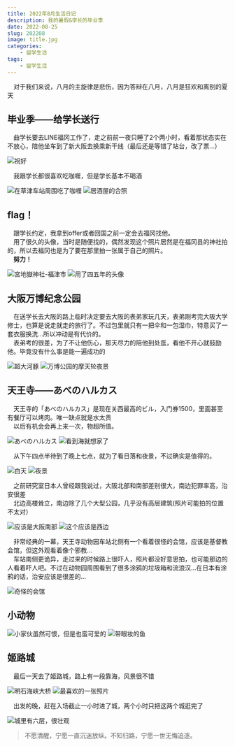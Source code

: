 ```yaml
---
title: 2022年8月生活日记
description: 我的暑假&学长的毕业季
date: 2022-08-25
slug: 202208
image: title.jpg
categories:
    - 留学生活
tags:
    - 留学生活
---
```

&emsp;对于我们来说，八月的主旋律是悲伤，因为答辩在八月，八月是狂欢和离别的夏天
## 毕业季——给学长送行
&emsp;曲学长要去LINE福冈工作了，走之前前一夜只睡了2个两小时，看着那状态实在不放心，陪他坐车到了新大阪去换乘新干线（最后还是等错了站台，改了票…）  

![祝好](2.jpg) 

&emsp;我跟学长都很喜欢吃咖喱，但是学长基本不喝酒 

![在草津车站周围吃了咖喱](15.jpg)  ![居酒屋的合照](1.jpg) 

## flag！
&emsp;跟学长约定，我拿到offer或者回国之前一定会去福冈找他。  
&emsp;用了很久的头像，当时是随便找的，偶然发现这个照片居然是在福冈县的神社拍的，所以去福冈也是为了要在那里拍一张属于自己的照片。  
&emsp;**努力！** 

![宮地嶽神社-福津市](dream.jpg)  ![用了四五年的头像](QQ.jpg) 

## 大阪万博纪念公园
&emsp;在送学长去大阪的路上临时决定要去大阪的表弟家玩几天，表弟刚考完大阪大学修士，也算是说走就走的旅行了。不过包里就只有一把伞和一包湿巾，特意买了一套衣服换洗…所以冲动是有代价的。  
&emsp;表弟考的很差，为了不让他伤心，那天尽力的陪他到处逛，看他不开心就鼓励他。毕竟没有什么事是能一遍成功的 

![超大河豚](3.jpg)  ![万博公园的摩天轮夜景](4.jpg) 

## 天王寺——あべのハルカス
&emsp;天王寺的「あべのハルカス」是现在关西最高的ビル，入门券1500，里面甚至有餐厅可以烤肉。唯一缺点就是水太贵  
&emsp;以后有机会会再上来一次，物超所值。 

![あべのハルカス](14.jpg)  ![看到海就想家了](9.jpg)  

&emsp;从下午四点半待到了晚上七点，就为了看日落和夜景，不过确实是值得的。 

![白天](7.jpg)  ![夜景](8.jpg) 

&emsp;之前研究室日本人曾经跟我说过，大阪北部和南部差别很大，南边犯罪率高，治安很差  
&emsp;北边高楼耸立，南边除了几个大型公园，几乎没有高层建筑(照片可能拍的位置不太对） 

![应该是大阪南部](10.jpg)  ![这个应该是西边](11.jpg) 

&emsp;非常经典的一幕，天王寺动物园车站北侧有一个看着很怪的会馆，应该是基督教会馆，但这外观看着像个邪教…  
&emsp;车站南侧更诡异，走过来的时候路上很吓人，照片都没好意思拍，也可能那边的人看着吓人吧。不过在动物园周围看到了很多涂鸦的垃圾箱和流浪汉…在日本有涂鸦的话，治安应该是很差的… 

![奇怪的会馆](5.jpg) 

## 小动物 

![小家伙虽然可恨，但是也蛮可爱的](6.jpg)  ![带眼妆的鱼](18.jpg)

## 姬路城
&emsp;最后一天去了姬路城，路上有一段靠海，风景很不错 

![明石海峡大桥](13.jpg)  ![最喜欢的一张照片](17.jpg) 

&emsp;出发的晚，赶在入场截止一小时进了城，两个小时只把这两个城逛完了 

![城里有六层，很壮观](12.jpg)

> 不愿清醒，宁愿一直沉迷放纵。不知归路，宁愿一世无悔追逐。